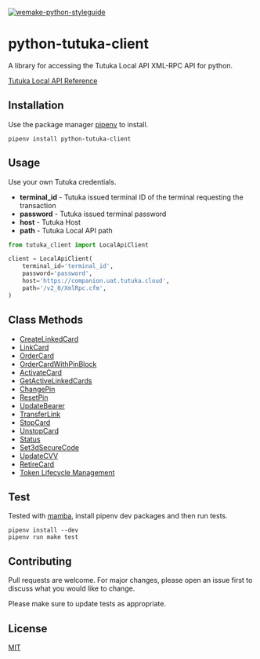 [![wemake-python-styleguide](https://img.shields.io/badge/style-wemake-000000.svg)](https://github.com/wemake-services/wemake-python-styleguide)

# python-tutuka-client

A library for accessing the Tutuka Local API XML-RPC API for python.

[Tutuka Local API Reference](https://developer.tutuka.com/companion-api/api-reference/local-api/)

## Installation

Use the package manager [pipenv](https://pypi.org/project/pipenv/2020.6.2/) to install.

    pipenv install python-tutuka-client

## Usage

Use your own Tutuka credentials.

- **terminal_id** - Tutuka issued terminal ID of the terminal requesting the transaction
- **password** - Tutuka issued terminal password
- **host** - Tutuka Host
- **path** - Tutuka Local API path

```python
from tutuka_client import LocalApiClient

client = LocalApiClient(
    terminal_id='terminal_id',
    password='password',
    host='https://companion.uat.tutuka.cloud',
    path='/v2_0/XmlRpc.cfm',
)
```

## Class Methods

- [CreateLinkedCard](/docs/create_linked_card.md)
- [LinkCard](/docs/link_card.md)
- [OrderCard](/docs/order_card.md)
- [OrderCardWithPinBlock](/docs/order_card_with_pin_block.md)
- [ActivateCard](/docs/activate_card.md)
- [GetActiveLinkedCards](/docs/get_active_linked_cards.md)
- [ChangePin](/docs/change_pin.md)
- [ResetPin](/docs/reset_pin.md)
- [UpdateBearer](/docs/update_bearer.md)
- [TransferLink](/docs/transfer_link.md)
- [StopCard](/docs/stop_card.md)
- [UnstopCard](/docs/unstop_card.md)
- [Status](/docs/status.md)
- [Set3dSecureCode](/docs/set3d_secure_code.md)
- [UpdateCVV](/docs/update_cvv.md)
- [RetireCard](/docs/retire_card.md)
- [Token Lifecycle Management](/docs/token_lifecycle_management.md)

## Test

Tested with [mamba](https://mamba-framework.readthedocs.io/en/latest/), install pipenv dev packages and then run tests.

    pipenv install --dev
    pipenv run make test

## Contributing

Pull requests are welcome. For major changes, please open an issue first to discuss what you would like to change.

Please make sure to update tests as appropriate.

## License

[MIT](https://choosealicense.com/licenses/mit/)
